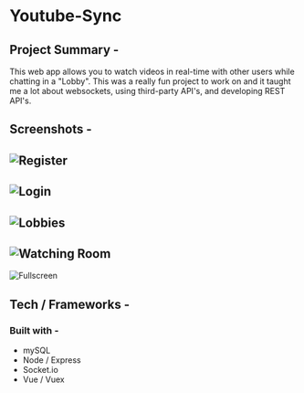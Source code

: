 # Youtube-Sync

## Project Summary - 
This web app allows you to watch videos in real-time with other users while chatting in a "Lobby". This was a really fun project to work on and it taught me a lot about websockets, using third-party API's, and developing REST API's. 

## Screenshots - 
![Register](https://i.imgur.com/wJMLMkF.png)
------
![Login](https://i.imgur.com/TWKfidx.png)
------
![Lobbies](https://i.imgur.com/sRc1WyV.png)
------
![Watching Room](https://i.imgur.com/nUG9336.png)
------
![Fullscreen](https://i.imgur.com/DgSGTqB.png)

## Tech / Frameworks - 

### Built with - 
- mySQL
- Node / Express
- Socket.io
- Vue / Vuex
